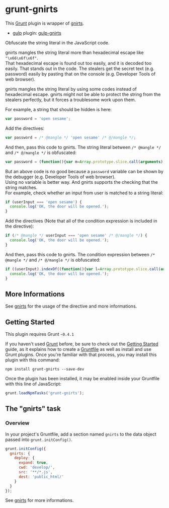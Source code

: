 # grunt-gnirts

This [Grunt](http://gruntjs.com/) plugin is wrapper of [gnirts](https://github.com/anseki/gnirts).

* [gulp](http://gulpjs.com/) plugin: [gulp-gnirts](https://github.com/anseki/gulp-gnirts)

Obfuscate the string literal in the JavaScript code.

gnirts mangles the string literal more than hexadecimal escape like `"\x66\x6f\x6f"`.  
That hexadecimal escape is found out too easily, and it is decoded too easily. That stands out in the code. The stealers get the secret text (e.g. password) easily by pasting that on the console (e.g. Developer Tools of web browser).

gnirts mangles the string literal by using some codes instead of hexadecimal escape. gnirts might not be able to protect the string from the stealers perfectly, but it forces a troublesome work upon them.

For example, a string that should be hidden is here:

```js
var password = 'open sesame';
```

Add the directives:

```js
var password = /* @mangle */ 'open sesame' /* @/mangle */;
```

And then, pass this code to gnirts. The string literal between `/* @mangle */` and `/* @/mangle */` is obfuscated:

```js
var password = (function(){var m=Array.prototype.slice.call(arguments),i=m.shift();return m.reverse().map(function(j,a){return String.fromCharCode(j-i-55-a)}).join('')})(32,190,200,198)+(23).toString(36).toLowerCase()+(16).toString(36).toLowerCase().split('').map(function(Q){return String.fromCharCode(Q.charCodeAt()+(-71))}).join('')+(1022).toString(36).toLowerCase()+(function(){var m=Array.prototype.slice.call(arguments),Q=m.shift();return m.reverse().map(function(N,c){return String.fromCharCode(N-Q-16-c)}).join('')})(8,135,122,139)+(14).toString(36).toLowerCase();
```

But an above code is no good because a `password` variable can be shown by the debugger (e.g. Developer Tools of web browser).  
Using no variable is better way. And gnirts supports the checking that the string matches.  
For example, check whether an input from user is matched to a string literal:

```js
if (userInput === 'open sesame') {
  console.log('OK, the door will be opened.');
}
```

Add the directives (Note that all of the condition expression is included in the directive):

```js
if (/* @mangle */ userInput === 'open sesame' /* @/mangle */) {
  console.log('OK, the door will be opened.');
}
```

And then, pass this code to gnirts. The condition expression between `/* @mangle */` and `/* @/mangle */` is obfuscated:

```js
if ((userInput).indexOf((function(){var l=Array.prototype.slice.call(arguments),O=l.shift();return l.reverse().map(function(P,g){return String.fromCharCode(P-O-3-g)}).join('')})(1,105),10)===10&&(new RegExp('^[\\s\\S]{9}'+(22).toString(36).toLowerCase())).test(userInput)&&(userInput).indexOf((function(){var J=Array.prototype.slice.call(arguments),z=J.shift();return J.reverse().map(function(H,d){return String.fromCharCode(H-z-47-d)}).join('')})(1,148,165,150,163),5)===5&&(new RegExp('^[\\s\\S]{2}'+(527).toString(36).toLowerCase()+(18).toString(36).toLowerCase().split('').map(function(w){return String.fromCharCode(w.charCodeAt()+(-13))}).join('')+(42840).toString(36).toLowerCase())).test(userInput)&&(userInput).indexOf((function(){var H=Array.prototype.slice.call(arguments),Y=H.shift();return H.reverse().map(function(u,U){return String.fromCharCode(u-Y-12-U)}).join('')})(59,184,182),0)===0) {
  console.log('OK, the door will be opened.');
}
```

## More Informations

See [gnirts](https://github.com/anseki/gnirts) for the usage of the directive and more informations.

## Getting Started

This plugin requires Grunt `~0.4.1`

If you haven't used [Grunt](http://gruntjs.com/) before, be sure to check out the [Getting Started](http://gruntjs.com/getting-started) guide, as it explains how to create a [Gruntfile](http://gruntjs.com/sample-gruntfile) as well as install and use Grunt plugins. Once you're familiar with that process, you may install this plugin with this command:

```shell
npm install grunt-gnirts --save-dev
```

Once the plugin has been installed, it may be enabled inside your Gruntfile with this line of JavaScript:

```js
grunt.loadNpmTasks('grunt-gnirts');
```

## The "gnirts" task

### Overview

In your project's Gruntfile, add a section named `gnirts` to the data object passed into `grunt.initConfig()`.

```js
grunt.initConfig({
  gnirts: {
    deploy: {
      expand: true,
      cwd: 'develop/',
      src: '**/*.js',
      dest: 'public_html/'
    }
  }
});
```

See [gnirts](https://github.com/anseki/gnirts) for more informations.
